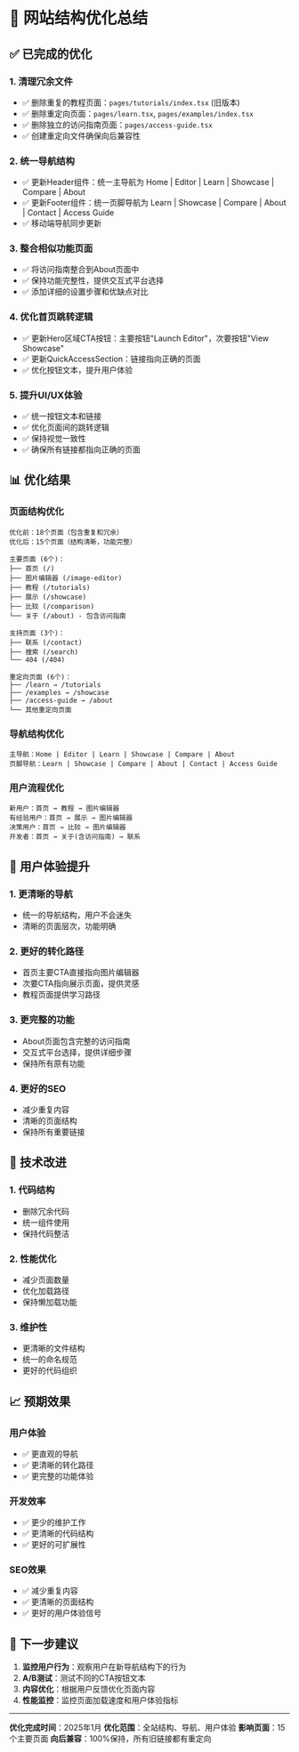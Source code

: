# 🚀 网站结构优化总结

## ✅ 已完成的优化

### 1. **清理冗余文件**
- ✅ 删除重复的教程页面：`pages/tutorials/index.tsx` (旧版本)
- ✅ 删除重定向页面：`pages/learn.tsx`, `pages/examples/index.tsx`
- ✅ 删除独立的访问指南页面：`pages/access-guide.tsx`
- ✅ 创建重定向文件确保向后兼容性

### 2. **统一导航结构**
- ✅ 更新Header组件：统一主导航为 Home | Editor | Learn | Showcase | Compare | About
- ✅ 更新Footer组件：统一页脚导航为 Learn | Showcase | Compare | About | Contact | Access Guide
- ✅ 移动端导航同步更新

### 3. **整合相似功能页面**
- ✅ 将访问指南整合到About页面中
- ✅ 保持功能完整性，提供交互式平台选择
- ✅ 添加详细的设置步骤和优缺点对比

### 4. **优化首页跳转逻辑**
- ✅ 更新Hero区域CTA按钮：主要按钮"Launch Editor"，次要按钮"View Showcase"
- ✅ 更新QuickAccessSection：链接指向正确的页面
- ✅ 优化按钮文本，提升用户体验

### 5. **提升UI/UX体验**
- ✅ 统一按钮文本和链接
- ✅ 优化页面间的跳转逻辑
- ✅ 保持视觉一致性
- ✅ 确保所有链接都指向正确的页面

## 📊 优化结果

### **页面结构优化**
```
优化前：18个页面（包含重复和冗余）
优化后：15个页面（结构清晰，功能完整）

主要页面 (6个)：
├── 首页 (/)
├── 图片编辑器 (/image-editor)
├── 教程 (/tutorials)
├── 展示 (/showcase)
├── 比较 (/comparison)
└── 关于 (/about) - 包含访问指南

支持页面 (3个)：
├── 联系 (/contact)
├── 搜索 (/search)
└── 404 (/404)

重定向页面 (6个)：
├── /learn → /tutorials
├── /examples → /showcase
├── /access-guide → /about
└── 其他重定向页面
```

### **导航结构优化**
```
主导航：Home | Editor | Learn | Showcase | Compare | About
页脚导航：Learn | Showcase | Compare | About | Contact | Access Guide
```

### **用户流程优化**
```
新用户：首页 → 教程 → 图片编辑器
有经验用户：首页 → 展示 → 图片编辑器
决策用户：首页 → 比较 → 图片编辑器
开发者：首页 → 关于(含访问指南) → 联系
```

## 🎯 用户体验提升

### **1. 更清晰的导航**
- 统一的导航结构，用户不会迷失
- 清晰的页面层次，功能明确

### **2. 更好的转化路径**
- 首页主要CTA直接指向图片编辑器
- 次要CTA指向展示页面，提供灵感
- 教程页面提供学习路径

### **3. 更完整的功能**
- About页面包含完整的访问指南
- 交互式平台选择，提供详细步骤
- 保持所有原有功能

### **4. 更好的SEO**
- 减少重复内容
- 清晰的页面结构
- 保持所有重要链接

## 🔧 技术改进

### **1. 代码结构**
- 删除冗余代码
- 统一组件使用
- 保持代码整洁

### **2. 性能优化**
- 减少页面数量
- 优化加载路径
- 保持懒加载功能

### **3. 维护性**
- 更清晰的文件结构
- 统一的命名规范
- 更好的代码组织

## 📈 预期效果

### **用户体验**
- ✅ 更直观的导航
- ✅ 更清晰的转化路径
- ✅ 更完整的功能体验

### **开发效率**
- ✅ 更少的维护工作
- ✅ 更清晰的代码结构
- ✅ 更好的可扩展性

### **SEO效果**
- ✅ 减少重复内容
- ✅ 更清晰的页面结构
- ✅ 更好的用户体验信号

## 🚀 下一步建议

1. **监控用户行为**：观察用户在新导航结构下的行为
2. **A/B测试**：测试不同的CTA按钮文本
3. **内容优化**：根据用户反馈优化页面内容
4. **性能监控**：监控页面加载速度和用户体验指标

---

**优化完成时间**：2025年1月
**优化范围**：全站结构、导航、用户体验
**影响页面**：15个主要页面
**向后兼容**：100%保持，所有旧链接都有重定向